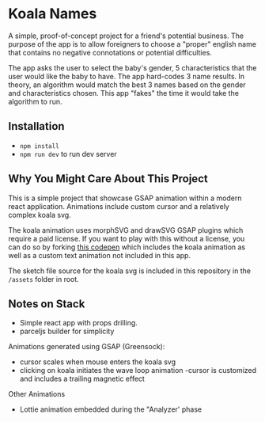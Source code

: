 # Koala Names

A simple, proof-of-concept project for a friend's potential business. The purpose of the app is to allow foreigners to choose a "proper" english name that contains no negative connotations or potential difficulties.

The app asks the user to select the baby's gender, 5 characteristics that the user would like the baby to have. The app hard-codes 3 name results. In theory, an algorithm would match the best 3 names based on the gender and characteristics chosen. This app "fakes" the time it would take the algorithm to run.

## Installation

- `npm install`
- `npm run dev` to run dev server

## Why You Might Care About This Project

This is a simple project that showcase GSAP animation within a modern react application. Animations include custom cursor and a relatively complex koala svg.

The koala animation uses morphSVG and drawSVG GSAP plugins which require a paid license. If you want to play with this without a license, you can do so by forking [this codepen](https://codepen.io/deduced/pen/WNOojpB) which includes the koala animation as well as a custom text animation not included in this app.

The sketch file source for the koala svg is included in this repository in the `/assets` folder in root.

## Notes on Stack

- Simple react app with props drilling.
- parceljs builder for simplicity

Animations generated using GSAP (Greensock):

- cursor scales when mouse enters the koala svg
- clicking on koala initiates the wave loop animation
  -cursor is customized and includes a trailing magnetic effect

Other Animations

- Lottie animation embedded during the "Analyzer' phase

